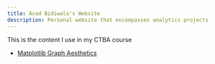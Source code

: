 ```yaml
---
title: Asad Bidiwala's Website
description: Personal website that encompasses analytics projects
---
```


This is the content I use in my CTBA course

- [Matplotlib Graph Aesthetics](/MatplotlibGraphs/index.md)
